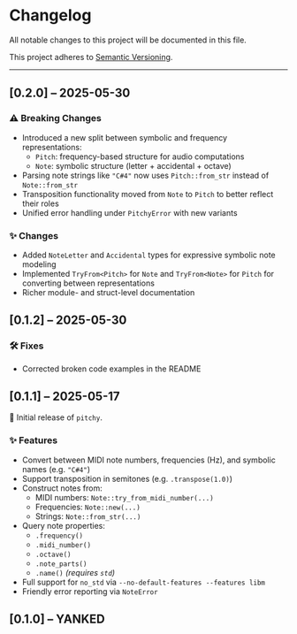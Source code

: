 # Changelog

All notable changes to this project will be documented in this file.

This project adheres to [Semantic Versioning](https://semver.org/spec/v2.0.0.html).

---

## [0.2.0] – 2025-05-30

### ⚠️ Breaking Changes

- Introduced a new split between symbolic and frequency representations:
  - `Pitch`: frequency-based structure for audio computations
  - `Note`: symbolic structure (letter + accidental + octave)
- Parsing note strings like `"C#4"` now uses `Pitch::from_str` instead of `Note::from_str`
- Transposition functionality moved from `Note` to `Pitch` to better reflect their roles
- Unified error handling under `PitchyError` with new variants

### ✨ Changes

- Added `NoteLetter` and `Accidental` types for expressive symbolic note modeling
- Implemented `TryFrom<Pitch>` for `Note` and `TryFrom<Note>` for `Pitch` for converting between representations
- Richer module- and struct-level documentation

## [0.1.2] – 2025-05-30

### 🛠 Fixes

- Corrected broken code examples in the README

## [0.1.1] – 2025-05-17

🎉 Initial release of `pitchy`.

### ✨ Features

- Convert between MIDI note numbers, frequencies (Hz), and symbolic names (e.g. `"C#4"`)
- Support transposition in semitones (e.g. `.transpose(1.0)`)
- Construct notes from:
  - MIDI numbers: `Note::try_from_midi_number(...)`
  - Frequencies: `Note::new(...)`
  - Strings: `Note::from_str(...)`
- Query note properties:
  - `.frequency()`
  - `.midi_number()`
  - `.octave()`
  - `.note_parts()`
  - `.name()` *(requires `std`)*
- Full support for `no_std` via `--no-default-features --features libm`
- Friendly error reporting via `NoteError`

## [0.1.0] – YANKED